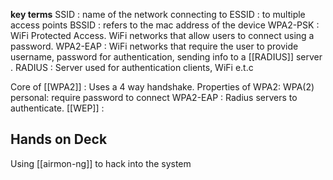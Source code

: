**key terms** 
SSID : name of the network connecting to
ESSID : to multiple access points
BSSID : refers to the mac address of the device
WPA2-PSK : WiFi Protected Access. WiFi networks that allow users to connect using a password.
WPA2-EAP : WiFi networks that require the user to provide username, password for authentication, sending info to a [[RADIUS]] server .
RADIUS : Server used for authentication clients, WiFi e.t.c

Core of [[WPA2]] :
Uses a 4 way handshake.
Properties of WPA2:
WPA(2) personal: require password to connect
WPA2-EAP : Radius servers to authenticate.
[[WEP]] : 


## Hands on  Deck
Using [[airmon-ng]]  to hack into the system